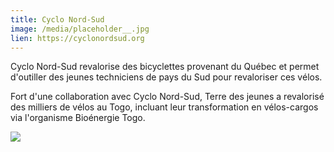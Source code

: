 ```yaml
---
title: Cyclo Nord-Sud
image: /media/placeholder__.jpg
lien: https://cyclonordsud.org
---
```

Cyclo Nord-Sud revalorise des bicyclettes provenant du Québec et permet d'outiller des jeunes techniciens de pays du Sud pour revaloriser ces vélos.

Fort d'une collaboration avec Cyclo Nord-Sud, Terre des jeunes a revalorisé des milliers de vélos au Togo, incluant leur transformation en vélos-cargos via l'organisme Bioénergie Togo.

<img src="/media/bet.jpeg">
